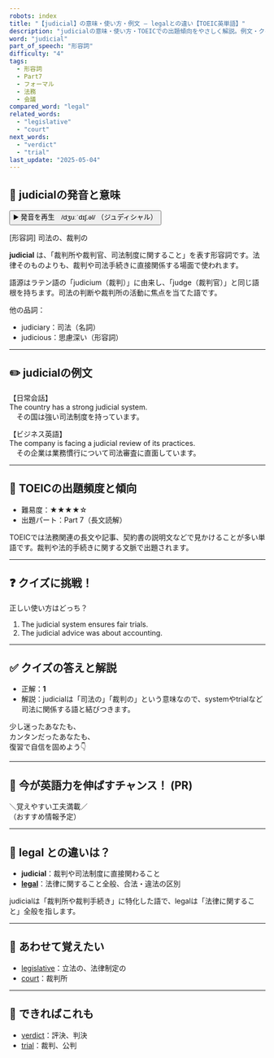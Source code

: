 ```yaml
---
robots: index
title: "【judicial】の意味・使い方・例文 ― legalとの違い【TOEIC英単語】"
description: "judicialの意味・使い方・TOEICでの出題傾向をやさしく解説。例文・クイズ付きでlegalとの違いもわかりやすく学べます。"
word: "judicial"
part_of_speech: "形容詞"
difficulty: "4"
tags:
  - 形容詞
  - Part7
  - フォーマル
  - 法務
  - 会議
compared_word: "legal"
related_words:
  - "legislative"
  - "court"
next_words:
  - "verdict"
  - "trial"
last_update: "2025-05-04"
---
```


## 🔰 judicialの発音と意味

<button class="play-audio" onclick="playTTS('judicial')">
  <span class="play-audio-main">
    ▶️ 発音を再生　/dʒuːˈdɪʃ.əl/
  </span>
  <span class="play-audio-sub">
    （ジュディシャル）
  </span>
</button>

[形容詞] 司法の、裁判の

**judicial** は、「裁判所や裁判官、司法制度に関すること」を表す形容詞です。法律そのものよりも、裁判や司法手続きに直接関係する場面で使われます。

語源はラテン語の「judicium（裁判）」に由来し、「judge（裁判官）」と同じ語根を持ちます。司法の判断や裁判所の活動に焦点を当てた語です。

他の品詞：  
- judiciary：司法（名詞）
- judicious：思慮深い（形容詞）

---

## ✏️ judicialの例文

【日常会話】  
The country has a strong judicial system.  
　その国は強い司法制度を持っています。

【ビジネス英語】  
The company is facing a judicial review of its practices.  
　その企業は業務慣行について司法審査に直面しています。

---

## 🎯 TOEICの出題頻度と傾向

- 難易度：★★★★☆
- 出題パート：Part 7（長文読解）

TOEICでは法務関連の長文や記事、契約書の説明文などで見かけることが多い単語です。裁判や法的手続きに関する文脈で出題されます。

---

## ❓ クイズに挑戦！

正しい使い方はどっち？

1. The judicial system ensures fair trials.  
2. The judicial advice was about accounting.

---

## ✅ クイズの答えと解説

- 正解：**1**
- 解説：judicialは「司法の」「裁判の」という意味なので、systemやtrialなど司法に関係する語と結びつきます。

少し迷ったあなたも、  
カンタンだったあなたも、  
復習で自信を固めよう👇️

---

## 🚀 今が英語力を伸ばすチャンス！ (PR)

<div class="info-center">
＼覚えやすい工夫満載／<br>  
（おすすめ情報予定）
</div>

---

## 🤔  legal との違いは？

- **judicial**：裁判や司法制度に直接関わること
- **[legal](/word/legal/)**：法律に関すること全般、合法・違法の区別

judicialは「裁判所や裁判手続き」に特化した語で、legalは「法律に関すること」全般を指します。

---

## 🧩 あわせて覚えたい

- [legislative](/word/legislative/)：立法の、法律制定の
- [court](/word/court/)：裁判所

---

## 📖 できればこれも

- [verdict](/word/verdict/)：評決、判決
- [trial](/word/trial/)：裁判、公判

<!-- cvid: aid11_bid29 -->
